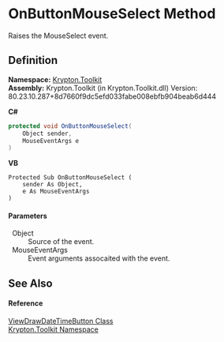 # OnButtonMouseSelect Method


Raises the MouseSelect event.



## Definition
**Namespace:** <a href="79d2eac2-21f4-54ff-7552-b20c33c30600.md">Krypton.Toolkit</a>  
**Assembly:** Krypton.Toolkit (in Krypton.Toolkit.dll) Version: 80.23.10.287+8d7660f9dc5efd033fabe008ebfb904beab6d444

**C#**
``` C#
protected void OnButtonMouseSelect(
	Object sender,
	MouseEventArgs e
)
```
**VB**
``` VB
Protected Sub OnButtonMouseSelect ( 
	sender As Object,
	e As MouseEventArgs
)
```



#### Parameters
<dl><dt>  Object</dt><dd>Source of the event.</dd><dt>  MouseEventArgs</dt><dd>Event arguments assocaited with the event.</dd></dl>

## See Also


#### Reference
<a href="cf897489-1127-daf8-6410-535c53372811.md">ViewDrawDateTimeButton Class</a>  
<a href="79d2eac2-21f4-54ff-7552-b20c33c30600.md">Krypton.Toolkit Namespace</a>  
